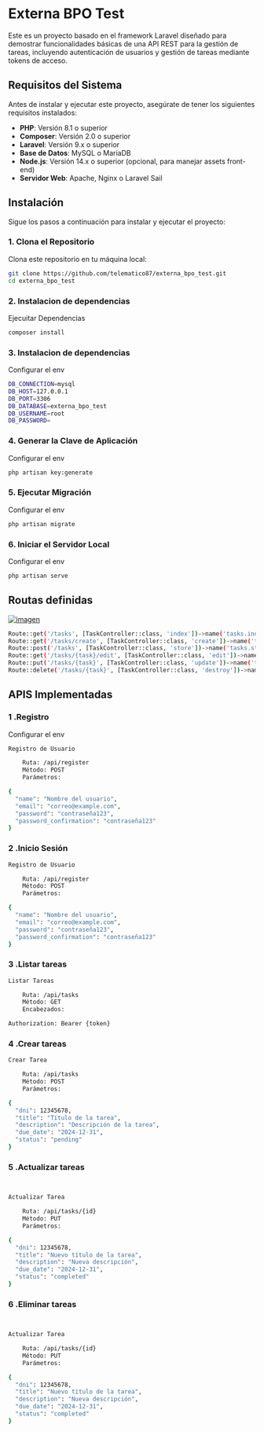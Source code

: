 
# Externa BPO Test

Este es un proyecto basado en el framework Laravel diseñado para demostrar funcionalidades básicas de una API REST para la gestión de tareas, incluyendo autenticación de usuarios y gestión de tareas mediante tokens de acceso.

## Requisitos del Sistema

Antes de instalar y ejecutar este proyecto, asegúrate de tener los siguientes requisitos instalados:

- **PHP**: Versión 8.1 o superior
- **Composer**: Versión 2.0 o superior
- **Laravel**: Versión 9.x o superior
- **Base de Datos**: MySQL o MariaDB
- **Node.js**: Versión 14.x o superior (opcional, para manejar assets front-end)
- **Servidor Web**: Apache, Nginx o Laravel Sail

## Instalación

Sigue los pasos a continuación para instalar y ejecutar el proyecto:

### 1. Clona el Repositorio

Clona este repositorio en tu máquina local:

```bash
git clone https://github.com/telematico87/externa_bpo_test.git
cd externa_bpo_test
```
### 2. Instalacion de dependencias

Ejecuitar Dependencias

```bash
composer install

```

### 3. Instalacion de dependencias

Configurar el env

```bash
DB_CONNECTION=mysql
DB_HOST=127.0.0.1
DB_PORT=3306
DB_DATABASE=externa_bpo_test
DB_USERNAME=root
DB_PASSWORD=


```

### 4. Generar la Clave de Aplicación

Configurar el env

```bash
php artisan key:generate

```

### 5. Ejecutar Migración

Configurar el env

```bash
php artisan migrate

```
### 6. Iniciar el Servidor Local

Configurar el env

```bash
php artisan serve


```
## Routas definidas

[
![imagen](https://github.com/user-attachments/assets/e69ae714-32f8-406b-95d0-8815e3ee78bc)](https://github.com/telematico87/externa_bpo_test/blob/main/dasboard.png)

```bash
Route::get('/tasks', [TaskController::class, 'index'])->name('tasks.index'); // Listar tareas
Route::get('/tasks/create', [TaskController::class, 'create'])->name('tasks.create'); // Formulario de creación
Route::post('/tasks', [TaskController::class, 'store'])->name('tasks.store'); // Guardar tarea
Route::get('/tasks/{task}/edit', [TaskController::class, 'edit'])->name('tasks.edit'); // Formulario de edición
Route::put('/tasks/{task}', [TaskController::class, 'update'])->name('tasks.update'); // Actualizar tarea
Route::delete('/tasks/{task}', [TaskController::class, 'destroy'])->name('tasks.destroy'); // Eliminar tarea


```
## APIS Implementadas

### 1 .Registro

Configurar el env

```bash
Registro de Usuario

    Ruta: /api/register
    Método: POST
    Parámetros:

{
  "name": "Nombre del usuario",
  "email": "correo@example.com",
  "password": "contraseña123",
  "password_confirmation": "contraseña123"
}

```
### 2 .Inicio Sesión

```bash
Registro de Usuario

    Ruta: /api/register
    Método: POST
    Parámetros:

{
  "name": "Nombre del usuario",
  "email": "correo@example.com",
  "password": "contraseña123",
  "password_confirmation": "contraseña123"
}

```

### 3 .Listar tareas

```bash
Listar Tareas

    Ruta: /api/tasks
    Método: GET
    Encabezados:

Authorization: Bearer {token}

```
### 4 .Crear tareas

```bash
Crear Tarea

    Ruta: /api/tasks
    Método: POST
    Parámetros:

{
  "dni": 12345678,
  "title": "Título de la tarea",
  "description": "Descripción de la tarea",
  "due_date": "2024-12-31",
  "status": "pending"
}
```
### 5 .Actualizar tareas

```bash


Actualizar Tarea

    Ruta: /api/tasks/{id}
    Método: PUT
    Parámetros:

{
  "dni": 12345678,
  "title": "Nuevo título de la tarea",
  "description": "Nueva descripción",
  "due_date": "2024-12-31",
  "status": "completed"
}

```

### 6 .Eliminar tareas

```bash


Actualizar Tarea

    Ruta: /api/tasks/{id}
    Método: PUT
    Parámetros:

{
  "dni": 12345678,
  "title": "Nuevo título de la tarea",
  "description": "Nueva descripción",
  "due_date": "2024-12-31",
  "status": "completed"
}

```


